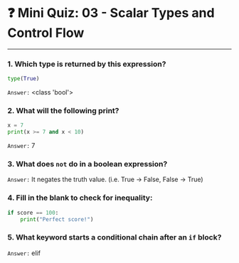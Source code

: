 # ❓ Mini Quiz: 03 - Scalar Types and Control Flow

---

### 1. Which type is returned by this expression?

```python
type(True)
```

`Answer:` <class 'bool'>


### 2. What will the following print?

```python
x = 7
print(x >= 7 and x < 10)
```

`Answer:` 7


### 3. What does `not` do in a boolean expression?

`Answer:` It negates the truth value. (i.e. True -> False, False -> True)

### 4. Fill in the blank to check for inequality:

```python
if score == 100:
    print("Perfect score!")
```

### 5. What keyword starts a conditional chain after an `if` block?
`Answer:` elif